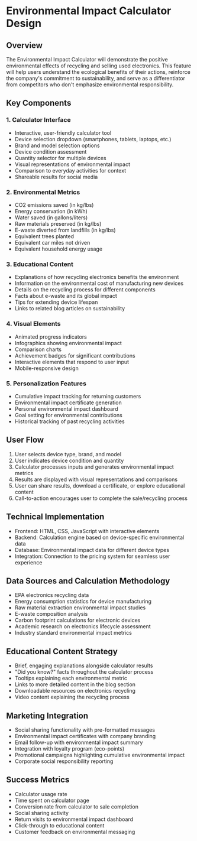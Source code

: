 # Environmental Impact Calculator Design

## Overview
The Environmental Impact Calculator will demonstrate the positive environmental effects of recycling and selling used electronics. This feature will help users understand the ecological benefits of their actions, reinforce the company's commitment to sustainability, and serve as a differentiator from competitors who don't emphasize environmental responsibility.

## Key Components

### 1. Calculator Interface
- Interactive, user-friendly calculator tool
- Device selection dropdown (smartphones, tablets, laptops, etc.)
- Brand and model selection options
- Device condition assessment
- Quantity selector for multiple devices
- Visual representations of environmental impact
- Comparison to everyday activities for context
- Shareable results for social media

### 2. Environmental Metrics
- CO2 emissions saved (in kg/lbs)
- Energy conservation (in kWh)
- Water saved (in gallons/liters)
- Raw materials preserved (in kg/lbs)
- E-waste diverted from landfills (in kg/lbs)
- Equivalent trees planted
- Equivalent car miles not driven
- Equivalent household energy usage

### 3. Educational Content
- Explanations of how recycling electronics benefits the environment
- Information on the environmental cost of manufacturing new devices
- Details on the recycling process for different components
- Facts about e-waste and its global impact
- Tips for extending device lifespan
- Links to related blog articles on sustainability

### 4. Visual Elements
- Animated progress indicators
- Infographics showing environmental impact
- Comparison charts
- Achievement badges for significant contributions
- Interactive elements that respond to user input
- Mobile-responsive design

### 5. Personalization Features
- Cumulative impact tracking for returning customers
- Environmental impact certificate generation
- Personal environmental impact dashboard
- Goal setting for environmental contributions
- Historical tracking of past recycling activities

## User Flow
1. User selects device type, brand, and model
2. User indicates device condition and quantity
3. Calculator processes inputs and generates environmental impact metrics
4. Results are displayed with visual representations and comparisons
5. User can share results, download a certificate, or explore educational content
6. Call-to-action encourages user to complete the sale/recycling process

## Technical Implementation
- Frontend: HTML, CSS, JavaScript with interactive elements
- Backend: Calculation engine based on device-specific environmental data
- Database: Environmental impact data for different device types
- Integration: Connection to the pricing system for seamless user experience

## Data Sources and Calculation Methodology
- EPA electronics recycling data
- Energy consumption statistics for device manufacturing
- Raw material extraction environmental impact studies
- E-waste composition analysis
- Carbon footprint calculations for electronic devices
- Academic research on electronics lifecycle assessment
- Industry standard environmental impact metrics

## Educational Content Strategy
- Brief, engaging explanations alongside calculator results
- "Did you know?" facts throughout the calculator process
- Tooltips explaining each environmental metric
- Links to more detailed content in the blog section
- Downloadable resources on electronics recycling
- Video content explaining the recycling process

## Marketing Integration
- Social sharing functionality with pre-formatted messages
- Environmental impact certificates with company branding
- Email follow-up with environmental impact summary
- Integration with loyalty program (eco-points)
- Promotional campaigns highlighting cumulative environmental impact
- Corporate social responsibility reporting

## Success Metrics
- Calculator usage rate
- Time spent on calculator page
- Conversion rate from calculator to sale completion
- Social sharing activity
- Return visits to environmental impact dashboard
- Click-through to educational content
- Customer feedback on environmental messaging
